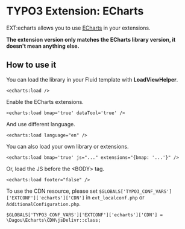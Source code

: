 # TYPO3 Extension: ECharts

EXT:echarts allows you to use [ECharts](https://echarts.apache.org/) in your extensions.

**The extension version only matches the ECharts library version, it doesn't mean anything else.**

## How to use it
You can load the library in your Fluid template with **LoadViewHelper**.

	<echarts:load />
	
Enable the ECharts extensions.

    <echarts:load bmap='true' dataTool='true' />
    
And use different language.

    <echarts:load language="en" />    

You can also load your own library or extensions.

    <echarts:load bmap='true' js="..." extensions="{bmap: '...'}" />
    
Or, load the JS before the &lt;BODY&gt; tag.

    <echarts:load footer="false" />
    
To use the CDN resource, please set `$GLOBALS['TYPO3_CONF_VARS']['EXTCONF']['echarts']['CDN']` in `ext_localconf.php` or `AdditionalConfiguration.php`.

    $GLOBALS['TYPO3_CONF_VARS']['EXTCONF']['echarts']['CDN'] = \Dagou\Echarts\CDN\jsDelivr::class;